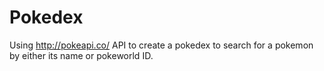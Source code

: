 # Pokedex
Using http://pokeapi.co/ API to create a pokedex to search for a pokemon by either its name or pokeworld ID.
